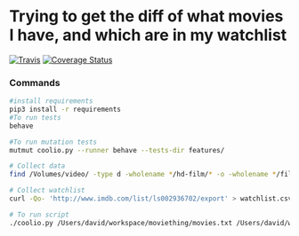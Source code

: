 # Trying to get the diff of what movies I have, and which are in my watchlist

<a href="https://travis-ci.org/seppaleinen/moviething"><img src="https://travis-ci.org/seppaleinen/moviething.svg?branch=master" alt="Travis" /></a>
<a href='https://coveralls.io/github/seppaleinen/moviething?branch=master'><img src='https://coveralls.io/repos/github/seppaleinen/moviething/badge.svg?branch=master' alt='Coverage Status' /></a>


### Commands

```bash
#install requirements
pip3 install -r requirements
#To run tests
behave

#To run mutation tests
mutmut coolio.py --runner behave --tests-dir features/

# Collect data
find /Volumes/video/ -type d -wholename */hd-film/* -o -wholename */film/* -type d | grep -v 'Recycle' | sort > movies.txt

# Collect watchlist
curl -Qo- 'http://www.imdb.com/list/ls002936702/export' > watchlist.csv

# To run script
./coolio.py /Users/david/workspace/moviething/movies.txt /Users/david/workspace/moviething/watchlist.csv 
```